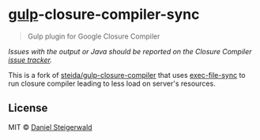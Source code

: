 # [gulp](http://gulpjs.com)-closure-compiler-sync

> Gulp plugin for Google Closure Compiler

*Issues with the output or Java should be reported on the Closure Compiler [issue tracker](https://github.com/google/closure-compiler/issues).*

This is a fork of [steida/gulp-closure-compiler](https://github.com/steida/gulp-closure-compiler) that uses [exec-file-sync](https://github.com/sindresorhus/exec-file-sync) to run closure compiler leading to less load on server's resources.

## License

MIT © [Daniel Steigerwald](https://github.com/steida)
